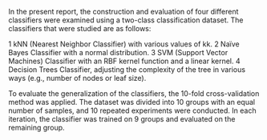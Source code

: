In the present report, the construction and evaluation of four different classifiers were examined using a two-class classification dataset. The classifiers that were studied are as follows:

  1    kNN (Nearest Neighbor Classifier) with various values of kk.
  2    Naïve Bayes Classifier with a normal distribution.
  3    SVM (Support Vector Machines) Classifier with an RBF kernel function and a linear kernel.
  4    Decision Trees Classifier, adjusting the complexity of the tree in various ways (e.g., number of nodes or leaf size).

To evaluate the generalization of the classifiers, the 10-fold cross-validation method was applied. The dataset was divided into 10 groups with an equal number of samples, and 10 repeated experiments were conducted. In each iteration, the classifier was trained on 9 groups and evaluated on the remaining group.
